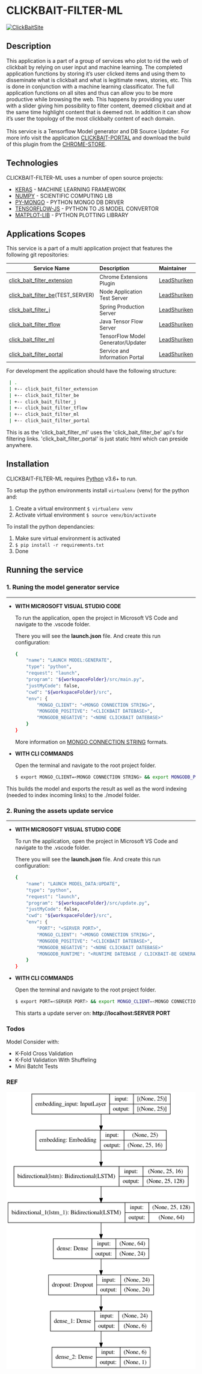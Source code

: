 # CLICKBAIT-FILTER-ML

[![ClickBaitSite](https://click-bait-filtering-plugin.com/assets/images/icon-128-122x122.png)](https://click-bait-filtering-plugin.com/index.html)

## Description

This application is a part of a group of services who plot to rid the web of clickbait by relying on user input and machine learning. The completed application functions by storing it’s user clicked items and using them to disseminate what is clickbait and what is legitimate news, stories, etc. This is done in conjunction with a machine learning classificator. The full application functions on all sites and thus can allow you to be more productive while browsing the web. This happens by providing you user with a slider giving him possibility to filter content, deemed clickbait and at the same time highlight content that is deemed not. In addition it can show it’s user the topology of the most clickbaity content of each domain.
</br>
</br>
This service is a Tensorflow Model generator and DB Source Updater. For more info visit the application [CLICKBAIT-PORTAL] and download the build of this plugin from the [CHROME-STORE].

## Technologies

CLICKBAIT-FILTER-ML uses a number of open source projects:

  * [KERAS] - MACHINE LEARNING FRAMEWORK
  * [NUMPY] - SCIENTIFIC COMPUTING LIB
  * [PY-MONGO] - PYTHON MONGO DB DRIVER
  * [TENSORFLOW-JS] - PYTHON TO JS MODEL CONVERTOR
  * [MATPLOT-LIB] - PYTHON PLOTTING LIBRARY


## Applications Scopes

This service is a part of a multi application project that features the following git repositories:

| Service Name                                  | Description                         | Maintainer              |
| ----------------------------------------      |:------------------------------------|:------------------------|
| [click_bait_filter_extension]                 | Chrome Extensions Plugin            | [LeadShuriken]          |
| [click_bait_filter_be]\(TEST_SERVER)           | Node Application Test Server        | [LeadShuriken]          |
| [click_bait_filter_j]                         | Spring Production Server            | [LeadShuriken]          |
| [click_bait_filter_tflow]                     | Java Tensor Flow Server             | [LeadShuriken]          |
| [click_bait_filter_ml]                        | TensorFlow Model Generator/Updater  | [LeadShuriken]          |
| [click_bait_filter_portal]                    | Service and Information Portal      | [LeadShuriken]          |


For development the application should have the following structure:
```sh
 | .
 | +-- click_bait_filter_extension
 | +-- click_bait_filter_be
 | +-- click_bait_filter_j
 | +-- click_bait_filter_tflow
 | +-- click_bait_filter_ml
 | +-- click_bait_filter_portal
```
This is as the 'click_bait_filter_ml' uses the 'click_bait_filter_be' api's for filtering links. 'click_bait_filter_portal' is just static html which can preside anywhere.

## Installation

CLICKBAIT-FILTER-ML requires [Python](https://www.python.org) v3.6+ to run.

To setup the python environments install `virtualenv` (venv) for the python and:

1. Create a virtual environment `$ virtualenv venv`
2. Activate virtual environment `$ source venv/bin/activate`

To install the python dependancies:

1. Make sure virtual environment is activated
2. `$ pip install -r requirements.txt`
3. Done

## Running the service

### 1. Runing the model generator service
---

* **WITH MICROSOFT VISUAL STUDIO CODE**

  To run the application, open the project in Microsoft VS Code and navigate to the .vscode folder.
  
  There you will see the **launch.json** file. And create this run configuration:
  
  ```sh
  {
      "name": "LAUNCH MODEL:GENERATE",
      "type": "python",
      "request": "launch",
      "program": "${workspaceFolder}/src/main.py",
      "justMyCode": false,
      "cwd": "${workspaceFolder}/src",
      "env": {
          "MONGO_CLIENT": "<MONGO CONNECTION STRING>",
          "MONGODB_POSITIVE": "<CLICKBAIT DATEBASE>",
          "MONGODB_NEGATIVE": "<NONE CLICKBAIT DATEBASE>"
      }
  }
  ```
  More information on [MONGO CONNECTION STRING] formats.

* **WITH CLI COMMANDS**

  Open the terminal and navigate to the root project folder.

  ```sh
  $ export MONGO_CLIENT=<MONGO CONNECTION STRING> && export MONGODB_POSITIVE=<CLICKBAIT DATEBASE> && export MONGODB_NEGATIVE=<NONE CLICKBAIT DATEBASE> && python ./src/main.py
  ```

This builds the model and exports the result as well as the word indexing (needed to index incoming links) to the ./model folder.

### 2. Runing the assets update service
---

* **WITH MICROSOFT VISUAL STUDIO CODE**

  To run the application, open the project in Microsoft VS Code and navigate to the .vscode folder.
  
  There you will see the **launch.json** file. And create this run configuration:
  
  ```sh
  {
      "name": "LAUNCH MODEL_DATA:UPDATE",
      "type": "python",
      "request": "launch",
      "program": "${workspaceFolder}/src/update.py",
      "justMyCode": false,
      "cwd": "${workspaceFolder}/src",
      "env": {
          "PORT": "<SERVER PORT>",
          "MONGO_CLIENT": "<MONGO CONNECTION STRING>",
          "MONGODB_POSITIVE": "<CLICKBAIT DATEBASE>",
          "MONGODB_NEGATIVE": "<NONE CLICKBAIT DATEBASE>"
          "MONGODB_RUNTIME": "<RUNTIME DATEBASE / CLICKBAIT-BE GENERATED>",
      }
  }
  ```

* **WITH CLI COMMANDS**

  Open the terminal and navigate to the root project folder.

  ```sh
  $ export PORT=<SERVER PORT> && export MONGO_CLIENT=<MONGO CONNECTION STRING> && export MONGODB_POSITIVE=<CLICKBAIT DATEBASE> && export MONGODB_NEGATIVE=<NONE CLICKBAIT DATEBASE> && export MONGODB_RUNTIME=<RUNTIME DATEBASE> && python ./src/update.py
  ```

  This starts a update server on: **http://localhost:SERVER PORT** 

### Todos

Model Consider with:

- K-Fold Cross Validation
- K-Fold Validation With Shuffeling
- Mini Batcht Tests

### REF

![alt text](https://github.com/LeadShuriken/click_bait_filter_ml/blob/develop/model.png?raw=true)

  [PY-MONGO]: <https://github.com/mher/pymongo>
  [KERAS]: <https://github.com/keras-team/keras>
  [NUMPY]: <https://github.com/numpy/numpy>
  [TENSORFLOW-JS]: <https://github.com/tensorflow/tfjs/tree/master/tfjs-converter/python>
  [MATPLOT-LIB]: <https://github.com/matplotlib/matplotlib>

  [click_bait_filter_extension]: <https://github.com/LeadShuriken/click_bait_filter_extension>
  [click_bait_filter_be]: <https://github.com/LeadShuriken/click_bait_filter_be>
  [click_bait_filter_ml]: <https://github.com/LeadShuriken/click_bait_filter_ml>
  [click_bait_filter_portal]: <https://github.com/LeadShuriken/click_bait_filter_portal>
  [click_bait_filter_j]: <https://github.com/LeadShuriken/click_bait_filter_j>
  [click_bait_filter_tflow]: <https://github.com/LeadShuriken/click_bait_filter_tflow>

  [LeadShuriken]: <https://github.com/LeadShuriken>

  [CHROME-STORE]: <https://chrome.google.com/webstore/detail/clickbait-filtering-plugi/mgebfihfmenffogbbjlcljgaedfciogm>
  [CLICKBAIT-PORTAL]: <https://click-bait-filtering-plugin.com>

  [MONGO CONNECTION STRING]: <https://docs.mongodb.com/manual/reference/connection-string>
